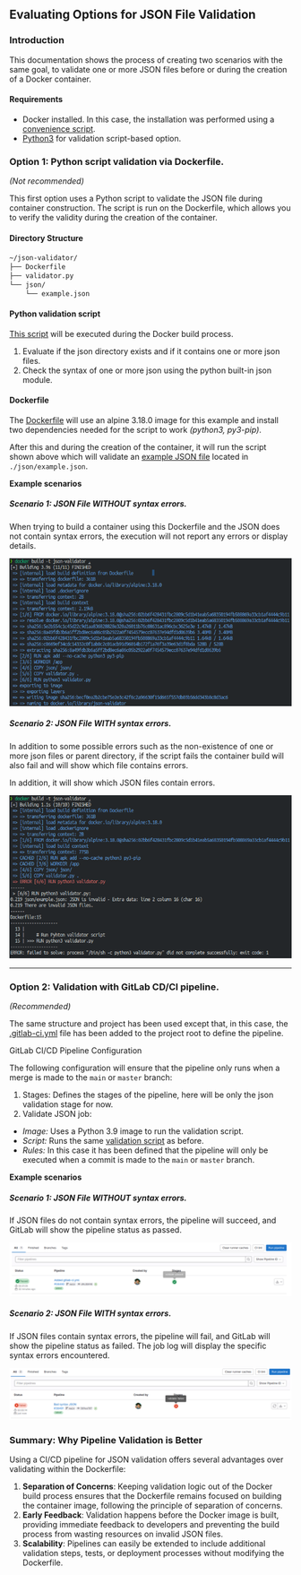 ## Evaluating Options for JSON File Validation
### Introduction
This documentation shows the process of creating two scenarios with the same goal, to validate one or more JSON files before or during the creation of a Docker container.
#### Requirements
- Docker installed. In this case, the installation was performed using a [convenience script](https://get.docker.com/).
- [Python3](https://www.python.org/downloads/) for validation script-based option.

### Option 1: Python script validation via Dockerfile. 
_(Not recommended)_

This first option uses a Python script to validate the JSON file during container construction. The script is run on the Dockerfile, which allows you to verify the validity during the creation of the container.

#### Directory Structure

```plaintext
~/json-validator/
├── Dockerfile
├── validator.py
└── json/
    └── example.json
```

#### Python validation script

<a href="./validation.py">This script</a> will be executed during the Docker build process.
1) Evaluate if the json directory exists and if it contains one or more json files.
2) Check the syntax of one or more json using the python built-in json module.

#### Dockerfile

The <a href="./Dockerfile">Dockerfile</a> will use an alpine 3.18.0 image for this example and install two dependencies needed for the script to work _(python3, py3-pip)_.

After this and during the creation of the container, it will run the script shown above which will validate an <a href="./json/example.json">example JSON file</a> located in `./json/example.json`.

**Example scenarios**

##### Scenario 1: JSON File **WITHOUT** syntax errors.

When trying to build a container using this Dockerfile and the JSON does not contain syntax errors, the execution will not report any errors or display details.
<div align="center">
    <img src="./image/SuccessDockerBuild.png">
</div>

##### Scenario 2: JSON File **WITH** syntax errors.

In addition to some possible errors such as the non-existence of one or more json files or parent directory, if the script fails the container build will also fail and will show which file contains errors.

In addition, it will show which JSON files contain errors.

<div align="center">
    <img src="./image/FailedDockerBuild.png">
</div>

- - -

### Option 2: Validation with GitLab CD/CI pipeline. 
_(Recommended)_

The same structure and project has been used except that, in this case, the <a href="./.gitlab-ci.yml">.gitlab-ci.yml</a> file has been added to the project root to define the pipeline.

GitLab CI/CD Pipeline Configuration

The following configuration will ensure that the pipeline only runs when a merge is made to the `main` or `master` branch:
1) Stages: Defines the stages of the pipeline, here will be only the json validation stage for now.
2) Validate JSON job:
- _Image:_ Uses a Python 3.9 image to run the validation script.
- _Script:_ Runs the same <a href="./validation.py">validation script</a> as before.
- _Rules:_ In this case it has been defined that the pipeline will only be executed when a commit is made to the `main` or `master` branch.

**Example scenarios**

##### Scenario 1: JSON File WITHOUT syntax errors.

If JSON files do not contain syntax errors, the pipeline will succeed, and GitLab will show the pipeline status as passed.

<div align="center">
    <img src="./image/SuccessPipeline.png">
</div>

##### Scenario 2: JSON File WITH syntax errors.

If JSON files contain syntax errors, the pipeline will fail, and GitLab will show the pipeline status as failed. 
The job log will display the specific syntax errors encountered.

<div align="center">
    <img src="./image/FailedPipeline.png">
</div>

### Summary: Why Pipeline Validation is Better
Using a CI/CD pipeline for JSON validation offers several advantages over validating within the Dockerfile:
1) **Separation of Concerns**: Keeping validation logic out of the Docker build process ensures that the Dockerfile remains focused on building the container image, following the principle of separation of concerns.
2) **Early Feedback**: Validation happens before the Docker image is built, providing immediate feedback to developers and preventing the build process from wasting resources on invalid JSON files.
3) **Scalability**: Pipelines can easily be extended to include additional validation steps, tests, or deployment processes without modifying the Dockerfile.